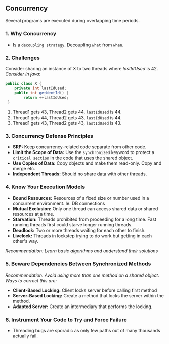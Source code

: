 ## Concurrency 

Several programs are executed during overlapping time periods.

### 1. Why Concurrency
- Is a `decoupling strategy`. Decoupling `what` from `when`.

### 2. Challenges
Consider sharing an instance of X to two threads where *lastIdUsed* is 42.
*Consider in java:*
```java
public class X {
    private int lastIdUsed;
    public int getNextId() {
        return ++lastIdUsed;
 }
```
1. Thread1 gets 43, Thread2 gets 44, `lastIdUsed` is 44.
2. Thread1 gets 44, Thread2 gets 43, `lastIdUsed` is 44.
3. Thread1 gets 43, Thread2 gets 43, `lastIdUsed` is 43.

### 3. Concurrency Defense Principles
- **SRP:** Keep concurrency-related code separate from other code.
- **Limit the Scope of Data:** Use the `synchronized` keyword to protect a `critical section` in the code that uses the shared object.
- **Use Copies of Data:** Copy objects and make them read-only. Copy and merge etc.
- **Independent Threads:** Should no share data with other threads.

### 4. Know Your Execution Models
- **Bound Resources:** Resources of a fixed size or number used in a concurrent environment. Ie. DB connections
- **Mutual Exclusion:** Only one thread can access shared data or shared resources at a time.
- **Starvation:** Threads prohibited from proceeding for a long time. Fast running threads first could starve longer running threads.
- **Deadlock:** Two or more threads waiting for each other to finish.
- **Livelock:** Threads in lockstep trying to do work but getting in each other's way.

*Recommendation: Learn basic algorithms and understand their solutions*

### 5. Beware Dependencies Between Synchronized Methods
*Recommendation: Avoid using more than one method on a shared object. Ways to correct this are:*
- **Client-Based Locking:** Client locks server before calling first method
- **Server-Based Locking:** Create a method that locks the server within the method.
- **Adapted Server:** Create an intermediary that performs the locking.

###  6. Instrument Your Code to Try and Force Failure
- Threading bugs are sporadic as only few paths out of many thousands actually fail.